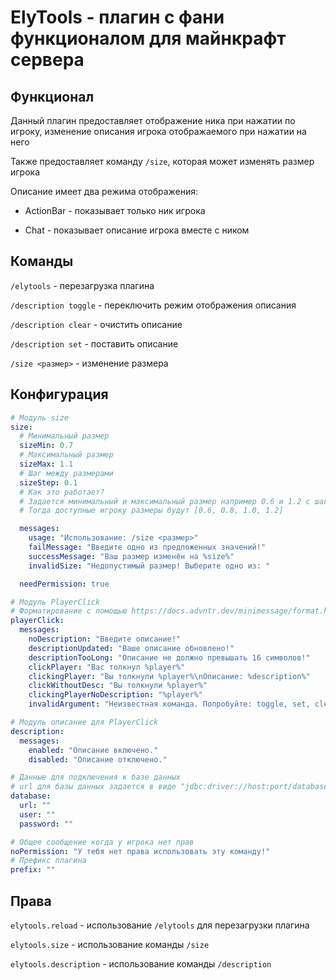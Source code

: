 # ElyTools - плагин с фани функционалом для майнкрафт сервера

## Функционал

Данный плагин предоставляет отображение ника при нажатии по игроку, изменение описания игрока отображаемого при нажатии
на него

Также предоставляет команду `/size`, которая может изменять размер игрока

Описание имеет два режима отображения:

* ActionBar - показывает только ник игрока

* Chat - показывает описание игрока вместе с ником

## Команды

`/elytools` - перезагрузка плагина

`/description toggle` - переключить режим отображения описания

`/description clear` - очистить описание

`/description set` - поставить описание

`/size <размер>` - изменение размера

## Конфигурация

```yaml
# Модуль size
size:
  # Минимальный размер
  sizeMin: 0.7
  # Максимальный размер
  sizeMax: 1.1
  # Шаг между размерами
  sizeStep: 0.1
  # Как это работает?
  # Задается минимальный и максимальный размер например 0.6 и 1.2 с шагом 0.2
  # Тогда доступные игроку размеры будут [0.6, 0.8, 1.0, 1.2]

  messages:
    usage: "Использование: /size <размер>"
    failMessage: "Введите одно из предложенных значений!"
    successMessage: "Ваш размер изменён на %size%"
    invalidSize: "Недопустимый размер! Выберите одно из: "

  needPermission: true

# Модуль PlayerClick
# Форматирование с помощью https://docs.advntr.dev/minimessage/format.html
playerClick:
  messages:
    noDescription: "Введите описание!"
    descriptionUpdated: "Ваше описание обновлено!"
    descriptionTooLong: "Описание не должно превышать 16 символов!"
    clickPlayer: "Вас толкнул %player%"
    clickingPlayer: "Вы толкнули %player%\nОписание: %description%"
    clickWithoutDesc: "Вы толкнули %player%"
    clickingPlayerNoDescription: "%player%"
    invalidArgument: "Неизвестная команда. Попробуйте: toggle, set, clear"

# Модуль описание для PlayerClick
description:
  messages:
    enabled: "Описание включено."
    disabled: "Описание отключено."

# Данные для подключения к базе данных
# url для базы данных задается в виде "jdbc:driver://host:port/database"
database:
  url: ""
  user: ""
  password: ""

# Общее сообщение когда у игрока нет прав
noPermission: "У тебя нет права использовать эту команду!"
# Префикс плагина
prefix: ""
```

## Права

`elytools.reload` - использование `/elytools` для перезагрузки плагина

`elytools.size` - использование команды `/size`

`elytools.description` - использование команды `/description`
